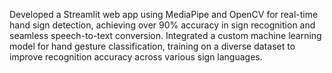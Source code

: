 Developed a Streamlit web app using MediaPipe and OpenCV for real-time hand sign detection, achieving over 90% accuracy in
sign recognition and seamless speech-to-text conversion.
Integrated a custom machine learning model for hand gesture classification, training on a diverse dataset to improve recognition
accuracy across various sign languages.
